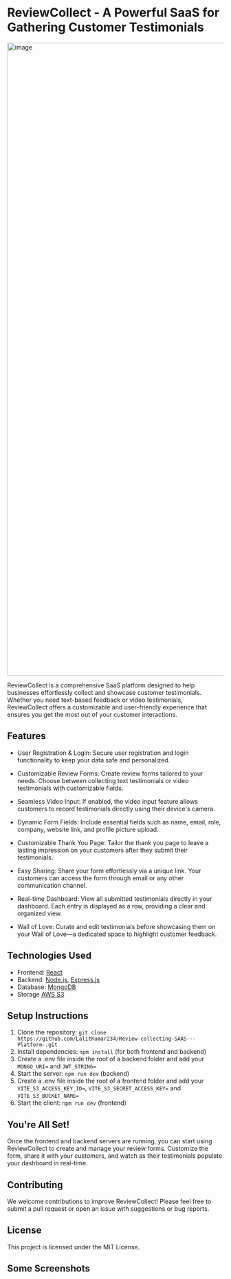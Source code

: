 # ReviewCollect - A Powerful SaaS for Gathering Customer Testimonials

<img width="1470" alt="image" src="https://github.com/user-attachments/assets/15fb4df9-db71-4de6-8658-3bc5cd769252">


ReviewCollect is a comprehensive SaaS platform designed to help businesses effortlessly collect and showcase customer testimonials. Whether you need text-based feedback or video testimonials, ReviewCollect offers a customizable and user-friendly experience that ensures you get the most out of your customer interactions.

## Features
- User Registration & Login: Secure user registration and login functionality to keep your data safe and personalized.

- Customizable Review Forms: Create review forms tailored to your needs. Choose between collecting text testimonials or video testimonials with customizable fields.
- Seamless Video Input: If enabled, the video input feature allows customers to record testimonials directly using their device's camera.
- Dynamic Form Fields: Include essential fields such as name, email, role, company, website link, and profile picture upload.
- Customizable Thank You Page: Tailor the thank you page to leave a lasting impression on your customers after they submit their testimonials.
- Easy Sharing: Share your form effortlessly via a unique link. Your customers can access the form through email or any other communication channel.
- Real-time Dashboard: View all submitted testimonials directly in your dashboard. Each entry is displayed as a row, providing a clear and organized view.
- Wall of Love: Curate and edit testimonials before showcasing them on your Wall of Love—a dedicated space to highlight customer feedback.


## Technologies Used

- Frontend: [React](https://reactjs.org/)
- Backend: [Node.js](https://nodejs.org/), [Express.js](https://expressjs.com/)
- Database: [MongoDB](https://www.mongodb.com/)
- Storage [AWS S3](https://aws.amazon.com)

## Setup Instructions

1. Clone the repository: `git clone https://github.com/LalitKumar234/Review-collecting-SAAS---Platform-.git`
2. Install dependencies: `npm install` (for both frontend and backend)
3. Create a .env file inside the root of a backend folder and add your `MONGO_URI=` and `JWT_STRING=`
4. Start the server: `npm run dev` (backend)
5. Create a .env file inside the root of a frontend folder and add your `VITE_S3_ACCESS_KEY_ID=`, `VITE_S3_SECRET_ACCESS_KEY=` and `VITE_S3_BUCKET_NAME=`
6. Start the client: `npm run dev` (frontend)

## You're All Set!

Once the frontend and backend servers are running, you can start using ReviewCollect to create and manage your review forms. Customize the form, share it with your customers, and watch as their testimonials populate your dashboard in real-time.

## Contributing
We welcome contributions to improve ReviewCollect! Please feel free to submit a pull request or open an issue with suggestions or bug reports.

## License
This project is licensed under the MIT License.

## Some Screenshots

